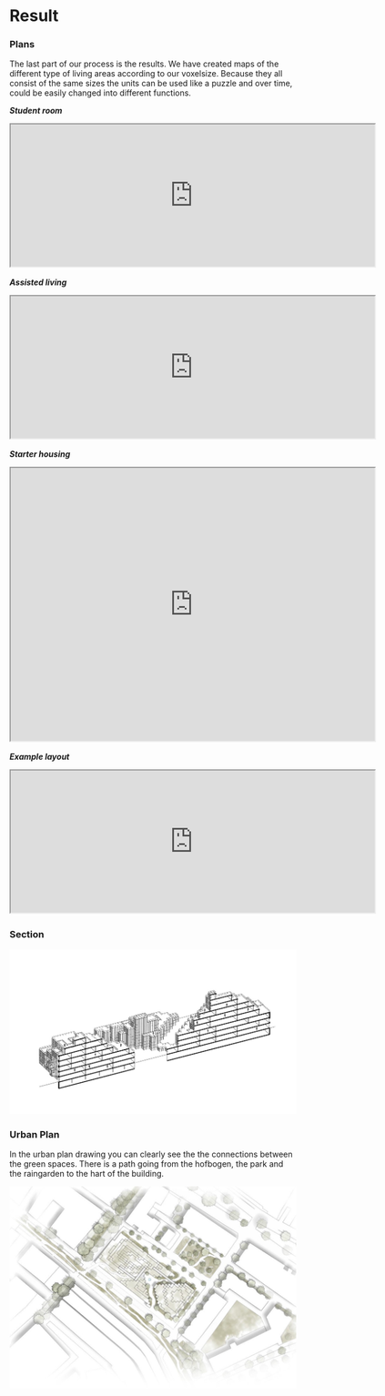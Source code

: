 # Result

### Plans

The last part of our process is the results. We have created maps of the different type of living areas according to our voxelsize. Because they all consist of the same sizes the units can be used like a puzzle and over time, could be easily changed into different functions.

***Student room***

<iframe src="https://drive.google.com/file/d/1fFFadXJDwJ-HbQAbcwvAKwldrUbRCmMA/preview?resourcekey=null" width="640" height="250"></iframe>

***Assisted living***

<iframe src="https://drive.google.com/file/d/1pjiAd3XWGxQbN0jd8JU9f2sh26YY_o-X/preview?resourcekey=null" width="640" height="250"></iframe>

***Starter housing***

<iframe src="https://drive.google.com/file/d/1TVeTauoM0HRnIT2Ktw18b_e-ERvVsYKp/preview?resourcekey=null" width="640" height="480"></iframe>

***Example layout***

<iframe src="https://drive.google.com/file/d/151cp67i6ZgGEilBdt9oljU11Vc_tuRau/preview?resourcekey=null" width="640" height="250"></iframe>

### Section

![title](img/axo.jpg) 

### Urban Plan
In the urban plan drawing you can clearly see the the connections between the green spaces. There is a path going from the hofbogen, the park and the raingarden to the hart of the building.

![title](img/urban_plan.jpg) 
 

